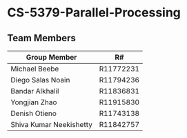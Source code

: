 # CS-5379-Parallel-Processing

## Team Members
| Group Member                      | R# |
|---------------------------|-----------|
| Michael Beebe             | R11772231 |
| Diego Salas Noain         | R11794236 |
| Bandar Alkhalil           | R11836831 |
| Yongjian Zhao             | R11915830 |
| Denish Otieno             | R11743138 |
| Shiva Kumar Neekishetty   | R11842757 |
